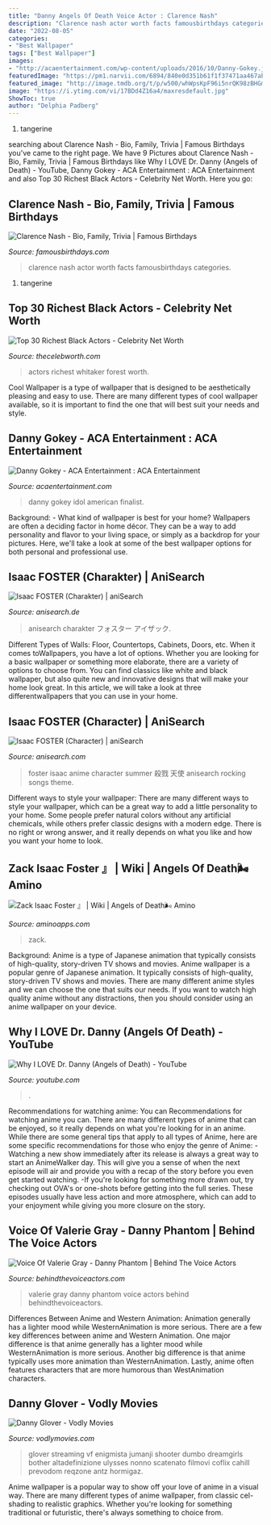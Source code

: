 ```yaml
---
title: "Danny Angels Of Death Voice Actor : Clarence Nash"
description: "Clarence nash actor worth facts famousbirthdays categories"
date: "2022-08-05"
categories:
- "Best Wallpaper"
tags: ["Best Wallpaper"]
images:
- "http://acaentertainment.com/wp-content/uploads/2016/10/Danny-Gokey.jpg"
featuredImage: "https://pm1.narvii.com/6894/840e0d351b61f1f37471aa467ab7e64fc6032eear1-835-860v2_hq.jpg"
featured_image: "http://image.tmdb.org/t/p/w500/whWpsKpF96i5nrQK98zBHGmuBR2.jpg"
image: "https://i.ytimg.com/vi/17BDd4Z16a4/maxresdefault.jpg"
ShowToc: true
author: "Delphia Padberg"
---
```



1. tangerine 

	

		
searching about Clarence Nash - Bio, Family, Trivia | Famous Birthdays you've came to the right page. We have 9 Pictures about Clarence Nash - Bio, Family, Trivia | Famous Birthdays like Why I LOVE Dr. Danny (Angels of Death) - YouTube, Danny Gokey - ACA Entertainment : ACA Entertainment and also Top 30 Richest Black Actors - Celebrity Net Worth. Here you go:
		
    
## Clarence Nash - Bio, Family, Trivia | Famous Birthdays

<img loading=lazy src="https://www.famousbirthdays.com/faces/nash-clarence-image.jpg" onerror="this.onerror=null;this.src='https://tse2.mm.bing.net/th?id=OIP.WW2uXKULGwbnyXA3Z1XdWAAAAA&amp;pid=15.1';" alt="Clarence Nash - Bio, Family, Trivia | Famous Birthdays">

_Source: famousbirthdays.com_

>clarence nash actor worth facts famousbirthdays categories. 

	

1. tangerine 

    
## Top 30 Richest Black Actors - Celebrity Net Worth

<img loading=lazy src="https://www.thecelebworth.com/wp-content/uploads/2013/07/Forest-Whitaker-richest-black-actors.jpg" onerror="this.onerror=null;this.src='https://tse3.mm.bing.net/th?id=OIP.sbnQ0rVjuidbt6NnYRQYTgHaFj&amp;pid=15.1';" alt="Top 30 Richest Black Actors - Celebrity Net Worth">

_Source: thecelebworth.com_

>actors richest whitaker forest worth. 

	

Cool Wallpaper is a type of wallpaper that is designed to be aesthetically pleasing and easy to use. There are many different types of cool wallpaper available, so it is important to find the one that will best suit your needs and style.

    
## Danny Gokey - ACA Entertainment : ACA Entertainment

<img loading=lazy src="http://acaentertainment.com/wp-content/uploads/2016/10/Danny-Gokey.jpg" onerror="this.onerror=null;this.src='https://tse2.mm.bing.net/th?id=OIP.thm4tOv8jkShlv1eDMcLXwHaLH&amp;pid=15.1';" alt="Danny Gokey - ACA Entertainment : ACA Entertainment">

_Source: acaentertainment.com_

>danny gokey idol american finalist. 

	

Background: - What kind of wallpaper is best for your home?
Wallpapers are often a deciding factor in home décor. They can be a way to add personality and flavor to your living space, or simply as a backdrop for your pictures. Here, we'll take a look at some of the best wallpaper options for both personal and professional use.

    
## Isaac FOSTER (Charakter) | AniSearch

<img loading=lazy src="https://cdn.anisearch.de/images/character/screen/77/77939/full/438858.jpg" onerror="this.onerror=null;this.src='https://tse3.mm.bing.net/th?id=OIP.SE9NxK2cJTlPAucBeVFQZAHaEK&amp;pid=15.1';" alt="Isaac FOSTER (Charakter) | aniSearch">

_Source: anisearch.de_

>anisearch charakter フォスター アイザック. 

	

Different Types of Walls: Floor, Countertops, Cabinets, Doors, etc.
When it comes toWallpapers, you have a lot of options. Whether you are looking for a basic wallpaper or something more elaborate, there are a variety of options to choose from. You can find classics like white and black wallpaper, but also quite new and innovative designs that will make your home look great. In this article, we will take a look at three differentwallpapers that you can use in your home.

    
## Isaac FOSTER (Character) | AniSearch

<img loading=lazy src="https://cdn.anisearch.com/images/character/screen/77/77940/full/441969.jpg" onerror="this.onerror=null;this.src='https://tse2.mm.bing.net/th?id=OIP.W5Yq776kM8xYUzn5BsjtNQHaEK&amp;pid=15.1';" alt="Isaac FOSTER (Character) | aniSearch">

_Source: anisearch.com_

>foster isaac anime character summer 殺戮 天使 anisearch rocking songs theme. 

	

Different ways to style your wallpaper:
There are many different ways to style your wallpaper, which can be a great way to add a little personality to your home. Some people prefer natural colors without any artificial chemicals, while others prefer classic designs with a modern edge. There is no right or wrong answer, and it really depends on what you like and how you want your home to look.

    
## Zack  Isaac Foster  』 | Wiki | Angels Of Death🌬 Amino

<img loading=lazy src="https://pm1.narvii.com/6894/840e0d351b61f1f37471aa467ab7e64fc6032eear1-835-860v2_hq.jpg" onerror="this.onerror=null;this.src='https://tse4.mm.bing.net/th?id=OIP.vMOWB8CmkAsR116nPjUXjwHaHo&amp;pid=15.1';" alt="Zack  Isaac Foster  』 | Wiki | Angels of Death🌬 Amino">

_Source: aminoapps.com_

>zack. 

	

Background: Anime is a type of Japanese animation that typically consists of high-quality, story-driven TV shows and movies.
Anime wallpaper is a popular genre of Japanese animation. It typically consists of high-quality, story-driven TV shows and movies. There are many different anime styles and we can choose the one that suits our needs. If you want to watch high quality anime without any distractions, then you should consider using an anime wallpaper on your device.

    
## Why I LOVE Dr. Danny (Angels Of Death) - YouTube

<img loading=lazy src="https://i.ytimg.com/vi/17BDd4Z16a4/maxresdefault.jpg" onerror="this.onerror=null;this.src='https://tse4.mm.bing.net/th?id=OIP.9amaHBl8CLa78vSFBBvFKQHaEK&amp;pid=15.1';" alt="Why I LOVE Dr. Danny (Angels of Death) - YouTube">

_Source: youtube.com_

>. 

	

Recommendations for watching anime: You can
Recommendations for watching anime you can. There are many different types of anime that can be enjoyed, so it really depends on what you're looking for in an anime. While there are some general tips that apply to all types of Anime, here are some specific recommendations for those who enjoy the genre of Anime: 
-Watching a new show immediately after its release is always a great way to start an AnimeWalker day. This will give you a sense of when the next episode will air and provide you with a recap of the story before you even get started watching. 
-If you're looking for something more drawn out, try checking out OVA's or one-shots before getting into the full series. These episodes usually have less action and more atmosphere, which can add to your enjoyment while giving you more closure on the story.

    
## Voice Of Valerie Gray - Danny Phantom | Behind The Voice Actors

<img loading=lazy src="http://statici.behindthevoiceactors.com/behindthevoiceactors/_img/chars/valerie-gray-danny-phantom-7.58.jpg" onerror="this.onerror=null;this.src='https://tse3.mm.bing.net/th?id=OIP.FGJZDbasBKLv-o7VCUj3dgAAAA&amp;pid=15.1';" alt="Voice Of Valerie Gray - Danny Phantom | Behind The Voice Actors">

_Source: behindthevoiceactors.com_

>valerie gray danny phantom voice actors behind behindthevoiceactors. 

	

Differences Between Anime and Western Animation: Animation generally has a lighter mood while WesternAnimation is more serious.
There are a few key differences between anime and Western Animation. One major difference is that anime generally has a lighter mood while WesternAnimation is more serious. Another big difference is that anime typically uses more animation than WesternAnimation. Lastly, anime often features characters that are more humorous than WestAnimation characters.

    
## Danny Glover - Vodly Movies

<img loading=lazy src="http://image.tmdb.org/t/p/w500/whWpsKpF96i5nrQK98zBHGmuBR2.jpg" onerror="this.onerror=null;this.src='https://tse2.mm.bing.net/th?id=OIP.G4lYmHkb1MTXYGQmvc6S0AHaLH&amp;pid=15.1';" alt="Danny Glover - Vodly Movies">

_Source: vodlymovies.com_

>glover streaming vf enigmista jumanji shooter dumbo dreamgirls bother altadefinizione ulysses nonno scatenato filmovi coflix cahill prevodom reqzone antz hormigaz. 

	

Anime wallpaper is a popular way to show off your love of anime in a visual way. There are many different types of anime wallpaper, from classic cel-shading to realistic graphics. Whether you're looking for something traditional or futuristic, there's always something to choice from.

